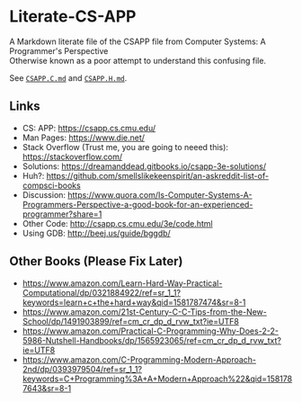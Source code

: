 


# Literate-CS-APP


A Markdown literate file of the CSAPP file from Computer Systems: A Programmer's Perspective  
Otherwise known as a poor attempt to understand this confusing file.  
  
See [`CSAPP.C.md`](CSAPP.C.md) and [`CSAPP.H.md`](CSAPP.C.md).  


## Links
 - CS: APP: https://csapp.cs.cmu.edu/
 - Man Pages: https://www.die.net/
 - Stack Overflow (Trust me, you are going to neeed this): https://stackoverflow.com/
 - Solutions: https://dreamanddead.gitbooks.io/csapp-3e-solutions/
 - Huh?: https://github.com/smellslikekeenspirit/an-askreddit-list-of-compsci-books
 - Discussion: https://www.quora.com/Is-Computer-Systems-A-Programmers-Perspective-a-good-book-for-an-experienced-programmer?share=1
 - Other Code: http://csapp.cs.cmu.edu/3e/code.html
 - Using GDB: http://beej.us/guide/bggdb/


## Other Books (Please Fix Later)
 - https://www.amazon.com/Learn-Hard-Way-Practical-Computational/dp/0321884922/ref=sr_1_1?keywords=learn+c+the+hard+way&qid=1581787474&sr=8-1 
 - https://www.amazon.com/21st-Century-C-C-Tips-from-the-New-School/dp/1491903899/ref=cm_cr_dp_d_rvw_txt?ie=UTF8
 - https://www.amazon.com/Practical-C-Programming-Why-Does-2-2-5986-Nutshell-Handbooks/dp/1565923065/ref=cm_cr_dp_d_rvw_txt?ie=UTF8
 - https://www.amazon.com/C-Programming-Modern-Approach-2nd/dp/0393979504/ref=sr_1_1?keywords=C+Programming%3A+A+Modern+Approach%22&qid=1581787643&sr=8-1


